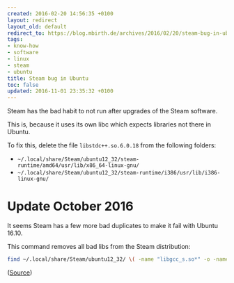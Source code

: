 ```yaml
---
created: 2016-02-20 14:56:35 +0100
layout: redirect
layout_old: default
redirect_to: https://blog.mbirth.de/archives/2016/02/20/steam-bug-in-ubuntu.html
tags:
- know-how
- software
- linux
- steam
- ubuntu
title: Steam bug in Ubuntu
toc: false
updated: 2016-11-01 23:35:32 +0100
---
```


Steam has the bad habit to not run after upgrades of the Steam software.

This is, because it uses its own libc which expects libraries not there in
Ubuntu.

To fix this, delete the file `libstdc++.so.6.0.18` from the following folders:

* `~/.local/share/Steam/ubuntu12_32/steam-runtime/amd64/usr/lib/x86_64-linux-gnu/`
* `~/.local/share/Steam/ubuntu12_32/steam-runtime/i386/usr/lib/i386-linux-gnu/`


Update October 2016
===================

It seems Steam has a few more bad duplicates to make it fail with Ubuntu 16.10.

This command removes all bad libs from the Steam distribution:

```bash
find ~/.local/share/Steam/ubuntu12_32/ \( -name "libgcc_s.so*" -o -name "libstdc++.so*" -o -name "libxcb.so*" -o -name "libgpg-error.so*" \) -print -delete
```

([Source](https://www.reddit.com/r/linux_gaming/comments/57clur/cant_run_steam_on_ubuntu_1610/))